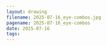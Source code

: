 ```yaml
---
layout: drawing
filename: 2025-07-16_eye-combos.jpg
pagename: 2025-07-16_eye-combos
date: 2025-07-16
tags:
---
```

